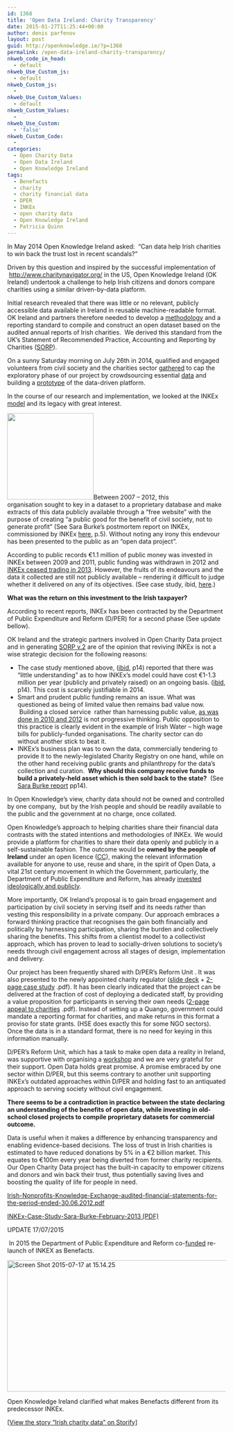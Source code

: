 ```yaml
---
id: 1368
title: 'Open Data Ireland: Charity Transparency'
date: 2015-01-27T11:25:44+00:00
author: denis parfenov
layout: post
guid: http://openknowledge.ie/?p=1368
permalink: /open-data-ireland-charity-transparency/
nkweb_code_in_head:
  - default
nkweb_Use_Custom_js:
  - default
nkweb_Custom_js:
  - 
nkweb_Use_Custom_Values:
  - default
nkweb_Custom_Values:
  - 
nkweb_Use_Custom:
  - 'false'
nkweb_Custom_Code:
  - 
categories:
  - Open Charity Data
  - Open Data Ireland
  - Open Knowledge Ireland
tags:
  - Benefacts
  - charity
  - charity financial data
  - DPER
  - INKEx
  - open charity data
  - Open Knowledge Ireland
  - Patricia Quinn
---
```

<p class="c1">
  In May 2014 <span class="c5">Open Knowledge Ireland</span> asked:  “Can data help Irish charities to win back the trust lost in recent scandals?”
</p>

<p class="c1">
  Driven by this question and inspired by the successful implementation of  <span class="c5"><a class="c9" href="http://www.google.com/url?q=http%3A%2F%2Fwww.charitynavigator.org%2F&sa=D&sntz=1&usg=AFQjCNGah-h2r8iJeEbv2ZubUfUKM2DHXw">http://www.charitynavigator.org/</a></span> in the US, Open Knowledge Ireland (OK Ireland) undertook a challenge to help Irish citizens and donors compare charities using a similar driven-by-data platform.
</p>

<p class="c1">
  Initial research revealed that there was little or no relevant, publicly accessible data available in Ireland in reusable machine-readable format. OK Ireland and partners therefore needed to develop a <span class="c5"><a class="c9" href="https://docs.google.com/document/d/14rmhlEgdfolXyJASAe-X-mg8Tr4LMrhyUHH5M-kBjOU/pub">methodology</a></span> and a reporting standard to compile and construct an open dataset based on the audited annual reports of Irish charities.  We derived this standard from the UK’s <span class="c3">Statement of Recommended Practice</span><span class="c3">, Accounting and Reporting by </span><span class="c3">Charities</span> (<span class="c5"><a class="c9" href="http://www.google.com/url?q=http%3A%2F%2Fwww.dochas.ie%2Fpages%2Fresources%2Fdocuments%2Fsorp05.pdf%23page%3D21&sa=D&sntz=1&usg=AFQjCNEIR2_dnbENWTkYsYCYr2O6iImBPA">SORP</a></span>).
</p>

<p class="c1">
  On a sunny Saturday morning on July 26th in 2014, qualified and engaged volunteers from civil society and the charities sector <span class="c5"><a class="c9" href="http://www.google.com/url?q=http%3A%2F%2Fopenknowledge.ie%2Ffirst-irish-charity-data-hackday%2F&sa=D&sntz=1&usg=AFQjCNFaj0GrZEhi09kZV3TjTmHMk_5PtQ">gathered</a></span> to cap the exploratory phase of our project by crowdsourcing essential <span class="c5"><a class="c9" href="http://www.google.com/url?q=http%3A%2F%2Fopenknowledge.ie%2Fchy-10-datasets%2F&sa=D&sntz=1&usg=AFQjCNG7_petQcNrW_v8LNg76ApNpEWDGw">data</a></span> and building a <span class="c5"><a class="c9" href="http://www.google.com/url?q=http%3A%2F%2Fopenknowledge.ie%2Fopenspending%2F&sa=D&sntz=1&usg=AFQjCNFc_ljz2HukxsCbLsehC4rE4UFVkg">prototype</a></span> of the data-driven platform.
</p>

<p class="c1">
  In the course of our research and implementation, we looked at the INKEx <span class="c5"><a class="c9" href="/wp-content/uploads/2015/01/Screen-Shot-2015-11-28-at-14.15.18.png">model</a></span> and its legacy with great interest.
</p>

<p class="c1">
  <a href="/wp-content/uploads/2015/01/Screen-Shot-2015-11-28-at-14.15.18.png"><img class="alignleft wp-image-1586" src="/wp-content/uploads/2015/01/Screen-Shot-2015-11-28-at-14.15.18-150x150.png" alt="" width="199" height="199" /></a>Between 2007 &#8211; 2012, this organisation<span class="c3"> </span>sought<span class="c3"> </span>to key in a dataset to a proprietary database and make extracts of this data publicly available through a “free website” with the purpose of creating “a public good for the benefit of civil society, not to generate profit” (See Sara Burke’s postmortem report on INKEx, commissioned by INKEx <span class="c5"><a class="c9" href="/wp-content/uploads/2015/01/INKEx-Case-Study-Sara-Burke-February-20131.pdf" target="_blank">here</a></span>, p.5). Without noting any irony this endevour has been presented to the public as an “open data project”.
</p>

<p class="c1">
  According to public records €1.1 million of public money was invested in INKEx between 2009 and 2011, public funding was withdrawn in 2012 and <span class="c5"><a class="c9" href="/wp-content/uploads/2015/01/INKEx-Case-Study-Sara-Burke-February-20131.pdf" target="_blank">INKEx ceased trading in 2013</a></span><sup><a href="file:///Users/denis/Downloads/OpenCharityDataprojectvsINKEx.html#cmnt8" name="cmnt_ref8"></a></sup><sup><a href="file:///Users/denis/Downloads/OpenCharityDataprojectvsINKEx.html#cmnt9" name="cmnt_ref9"></a></sup>. However, the fruits of its endeavours and the data it collected are still not publicly available &#8211; rendering it difficult to judge whether it delivered on any of its objectives. (See case study, ibid, <span class="c5"><a class="c9" href="/wp-content/uploads/2015/01/INKEx-Case-Study-Sara-Burke-February-20131.pdf" target="_blank">here</a></span>.)
</p>

<p class="c1">
  <span class="c8"><strong>What was the return on this investment to the Irish taxpayer?</strong> </span>
</p>

<p class="c1">
  According to recent reports, INKEx has been contracted by the Department of Public Expenditure and Reform (D/PER) for a second phase (See update bellow).
</p>

<p class="c1">
  OK Ireland and the strategic partners involved in Open Charity Data project and in generating <span class="c5"><a class="c9" href="http://www.google.com/url?q=http%3A%2F%2Fopenknowledge.ie%2Fwp-content%2Fuploads%2F2014%2F10%2FCharity_SORP_v2.pdf&sa=D&sntz=1&usg=AFQjCNG2azw_wHl2GPXMJvzmd_tzXYVMYA">SORP v.2</a></span> are of the opinion that reviving INKEx is not a wise strategic decision for the following reasons:
</p>

<ul class="c12 lst-kix_mezem47aq46d-0 start">
  <li class="c1 c13">
    The case study mentioned above, (<span class="c5"><a class="c9" href="/wp-content/uploads/2015/01/INKEx-Case-Study-Sara-Burke-February-20131.pdf">ibid</a></span>, p14) reported that there was “little understanding” as to how INKEx’s model could have cost €1-1.3 million per year (publicly and privately raised) on an ongoing basis. (<span class="c5"><a class="c9" href="https://www.scribd.com/doc/291037455/INKEx-Case-Study-Sara-Burke-February-2013">ibid</a></span>, p14). This cost is scarcely justifiable in 2014.
  </li>
  <li class="c1 c13">
    Smart and prudent public funding remains an issue. What was questioned as being of limited value then remains bad value now.  Building a closed service  rather than harnessing public value, <span class="c5"><a class="c9" href="https://web.archive.org/web/20140630044318/http://www.irishnonprofits.ie/wp-content/uploads/2013/08/Irish-Nonprofits-Knowledge-Exchange-audited-financial-statements-for-the-period-ended-30.06.2012.pdf" target="_blank">as was done in 2010 and 2012</a></span> is not progressive thinking. Public opposition to this practice is clearly evident in the example of Irish Water &#8211; high wage bills for publicly-funded organisations. The charity sector can do without another stick to beat it.<sup><a href="file:///Users/denis/Downloads/OpenCharityDataprojectvsINKEx.html#cmnt10" name="cmnt_ref10"></a></sup><sup><a href="file:///Users/denis/Downloads/OpenCharityDataprojectvsINKEx.html#cmnt11" name="cmnt_ref11"></a></sup><sup><a href="file:///Users/denis/Downloads/OpenCharityDataprojectvsINKEx.html#cmnt12" name="cmnt_ref12"></a></sup><sup><a href="file:///Users/denis/Downloads/OpenCharityDataprojectvsINKEx.html#cmnt13" name="cmnt_ref13"></a></sup><sup><a href="file:///Users/denis/Downloads/OpenCharityDataprojectvsINKEx.html#cmnt14" name="cmnt_ref14"></a></sup><sup><a href="file:///Users/denis/Downloads/OpenCharityDataprojectvsINKEx.html#cmnt15" name="cmnt_ref15"></a></sup><sup><a href="file:///Users/denis/Downloads/OpenCharityDataprojectvsINKEx.html#cmnt16" name="cmnt_ref16"></a></sup>
  </li>
  <li class="c1 c13">
    INKEx’s business plan was to own the data, commercially tendering to provide it to the newly-legislated Charity Registry on one hand, while on the other hand receiving public grants and philanthropy for the data’s collection and curation.  <strong><span class="c8">Why should this company receive funds to build a privately-held asset which is then sold back to the state?</span></strong>  (See <span class="c5"><a class="c9" href="/wp-content/uploads/2015/01/INKEx-Case-Study-Sara-Burke-February-20131.pdf" target="_blank">Sara Burke report</a></span> pp14).
  </li>
</ul>

<p class="c1">
  In Open Knowledge’s view, charity data should not be owned and controlled by one company,  but by the Irish people and should be readily available to the public and the government at no charge, once collated.
</p>

<p class="c1">
  Open Knowledge’s approach to helping charities share their financial data contrasts with the stated intentions and methodologies of INKEx. We would provide a platform for charities to share their data openly and publicly in a self-sustainable fashion. The outcome would be <strong><span class="c8">owned by the people of Ireland</span></strong> under an open licence (<span class="c5"><a class="c9" href="http://www.google.com/url?q=http%3A%2F%2Fcreativecommons.org%2Fchoose%2F&sa=D&sntz=1&usg=AFQjCNEqTDwOXi450t6K4u9oA08u6Vda6g">CC</a></span>), making the relevant information available for anyone to use, reuse and share, in the spirit of Open Data, a vital 21st century movement in which the Government, particularly, the Department of Public Expenditure and Reform, has already <a href="http://www.per.gov.ie/open-data/" target="_blank">invested ideologically and publicly</a>.
</p>

<p class="c1">
  More importantly, OK Ireland’s proposal is to gain broad engagement and participation by civil society in serving itself and its needs rather than vesting this responsibility in a private company. Our approach embraces a forward thinking practice that recognises the gain both financially and politically by harnessing participation, sharing the burden and collectively sharing the benefits. This shifts from a clientist model to a collectivist approach, which has proven to lead to socially-driven solutions to society’s needs through civil engagement across all stages of design, implementation and delivery.
</p>

<p class="c1">
  Our project has been frequently shared with D/PER’s Reform Unit . It was also presented to the newly appointed charity regulator (<a href="https://docs.google.com/presentation/d/1UsN4pxnPjuqcOZJPn4vuza4Ad9jvCPTYWBrRABS38bk/edit?usp=sharing" target="_blank">slide deck</a> + <span class=""><a class="" href="http://www.google.com/url?q=http%3A%2F%2Fopenknowledge.ie%2Fwp-content%2Fuploads%2F2014%2F12%2Fcharity_casestudy_draft2.pdf&sa=D&sntz=1&usg=AFQjCNGIDwkVCbN_nu_9PedMkp1B7gFEPg">2-page case study</a></span> .pdf). It has been clearly indicated that the project can be delivered at the fraction of cost of deploying a dedicated staff, by providing a value proposition for participants in serving their own needs (<span class="c5"><a class="c9" href="http://www.google.com/url?q=http%3A%2F%2Fopenknowledge.ie%2Fwp-content%2Fuploads%2F2014%2F12%2FOpenCharityData-FinancialOpenData1.pdf&sa=D&sntz=1&usg=AFQjCNFSGXQbfy2QjFHemgIJ7-m-kzEekQ">2-page appeal to charities</a></span> .pdf<sup><a href="file:///Users/denis/Downloads/OpenCharityDataprojectvsINKEx.html#cmnt17" name="cmnt_ref17"></a></sup><sup><a href="file:///Users/denis/Downloads/OpenCharityDataprojectvsINKEx.html#cmnt18" name="cmnt_ref18"></a></sup>). Instead of setting up a Quango, government could mandate a reporting format for charities, and make returns in this format a proviso for state grants. (HSE does exactly this for some NGO sectors). Once the data is in a standard format, there is no need for keying in this information manually.
</p>

<p class="c1">
  D/PER’s Reform Unit, which has a task to make open data a reality in Ireland, was supportive with organising a <a href="/open-charity-data-workshop-1/" target="_blank">workshop</a> and we are very grateful for their support. Open Data holds great promise. A promise embraced by one sector within D/PER, but this seems contrary to another unit supporting INKEx&#8217;s outdated approaches <sup><a href="file:///Users/denis/Downloads/OpenCharityDataprojectvsINKEx.html#cmnt19" name="cmnt_ref19"></a></sup><sup><a href="file:///Users/denis/Downloads/OpenCharityDataprojectvsINKEx.html#cmnt20" name="cmnt_ref20"></a></sup> within D/PER and holding fast to an antiquated approach to serving society without civil engagement.
</p>

<p class="c1">
  <strong><span class="c8">There seems to be a contradiction in practice between the state declaring an understanding of the benefits of open data, while investing in old-school closed projects to compile proprietary datasets for commercial outcome.</span></strong>
</p>

<p class="c1">
  Data is useful when it makes a difference by enhancing transparency and enabling evidence-based decisions. The loss of trust in Irish charities is estimated to have reduced donations by 5% in a €2 billion market. This equates to €100m every year being diverted from former charity recipients. Our Open Charity Data project has the built-in capacity to empower citizens and donors and win back their trust, thus potentially saving lives and boosting the quality of life for people in need.
</p>

<p class="c1">
  <a href="https://web.archive.org/web/20140630044318/http://www.irishnonprofits.ie/wp-content/uploads/2013/08/Irish-Nonprofits-Knowledge-Exchange-audited-financial-statements-for-the-period-ended-30.06.2012.pdf" target="_blank">Irish-Nonprofits-Knowledge-Exchange-audited-financial-statements-for-the-period-ended-30.06.2012.pdf</a>
</p>

<p class="c1">
  <a href="/wp-content/uploads/2015/01/INKEx-Case-Study-Sara-Burke-February-20131.pdf">INKEx-Case-Study-Sara-Burke-February-2013 (PDF)</a>
</p>

<p class="c1">
  UPDATE 17/07/2015
</p>

 In 2015 the Department of Public Expenditure and Reform co-<a href="http://benefacts.ie/funding/" target="_blank">funded</a> re-launch of INKEX as Benefacts.

[<img class="aligncenter size-full wp-image-1553" src="/wp-content/uploads/2015/01/Screen-Shot-2015-07-17-at-15.14.25.png" alt="Screen Shot 2015-07-17 at 15.14.25" width="1243" height="303" srcset="https://openknowledge.ie/wp-content/uploads/2015/01/Screen-Shot-2015-07-17-at-15.14.25.png 1243w, https://openknowledge.ie/wp-content/uploads/2015/01/Screen-Shot-2015-07-17-at-15.14.25-300x73.png 300w, https://openknowledge.ie/wp-content/uploads/2015/01/Screen-Shot-2015-07-17-at-15.14.25-1024x249.png 1024w" sizes="(max-width: 1243px) 100vw, 1243px" />](http://openknowledge.ie/wp-content/uploads/2015/01/Screen-Shot-2015-07-17-at-15.14.25.png)

Open Knowledge Ireland clarified what makes Benefacts different from its predecessor INKEx.

<div class="storify">
  <noscript>
    [<a href="//storify.com/OKFirl/irish-charity-data" target="_blank">View the story &#8220;Irish charity data&#8221; on Storify</a>]
  </noscript>
</div>